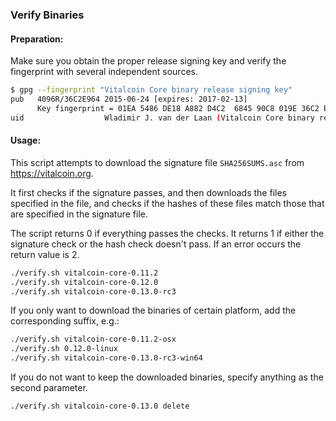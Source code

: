 ### Verify Binaries

#### Preparation:

Make sure you obtain the proper release signing key and verify the fingerprint with several independent sources.

```sh
$ gpg --fingerprint "Vitalcoin Core binary release signing key"
pub   4096R/36C2E964 2015-06-24 [expires: 2017-02-13]
      Key fingerprint = 01EA 5486 DE18 A882 D4C2  6845 90C8 019E 36C2 E964
uid                  Wladimir J. van der Laan (Vitalcoin Core binary release signing key) <laanwj@gmail.com>
```

#### Usage:

This script attempts to download the signature file `SHA256SUMS.asc` from https://vitalcoin.org.

It first checks if the signature passes, and then downloads the files specified in the file, and checks if the hashes of these files match those that are specified in the signature file.

The script returns 0 if everything passes the checks. It returns 1 if either the signature check or the hash check doesn't pass. If an error occurs the return value is 2.


```sh
./verify.sh vitalcoin-core-0.11.2
./verify.sh vitalcoin-core-0.12.0
./verify.sh vitalcoin-core-0.13.0-rc3
```

If you only want to download the binaries of certain platform, add the corresponding suffix, e.g.:

```sh
./verify.sh vitalcoin-core-0.11.2-osx
./verify.sh 0.12.0-linux
./verify.sh vitalcoin-core-0.13.0-rc3-win64
```

If you do not want to keep the downloaded binaries, specify anything as the second parameter.

```sh
./verify.sh vitalcoin-core-0.13.0 delete
```
